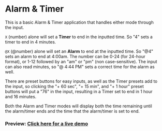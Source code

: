 # Alarm & Timer

This is a basic Alarm & Timer application that handles either mode through the input.

`X` (number) alone will set a **Timer** to end in the inputted time. So "4" sets a timer to end in 4 minutes.

`@X` (@number) alone will set an **Alarm** to end at the inputted time. So "@4" sets an alarm to end at 4:00am. The number can be 0-24 (for 24-hour format), or 1-12 followed by an "am" or "pm" (non case-sensitive). The input can also read minutes, so "@ 4:44 PM" sets a correct time for the alarm as well.

There are preset buttons for easy inputs, as well as the Timer presets add to the input, so clicking the "+ 60 sec", "+ 15 min", and "+ 1 hour" preset buttons will put a "76" in the input, resulting in a Timer set to end in 1 hour and 16 minutes.

Both the Alarm and Timer modes will display both the time remaining until the alarm/timer ends and the time that the alarm/timer is set to end.

### Preview: [Click here for a live demo](https://kylbutlr.github.io/alarm-timer/)
